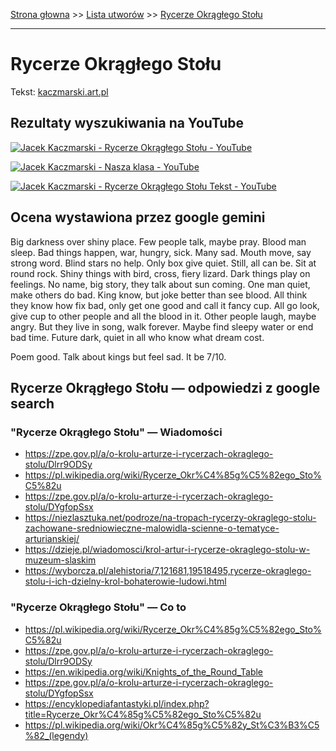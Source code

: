 [Strona głowna](../index.md) >> [Lista utworów](../list.md) >> [Rycerze Okrągłego Stołu](527.md)

---

# Rycerze Okrągłego Stołu

Tekst: [kaczmarski.art.pl](https://www.kaczmarski.art.pl/tworczosc/wiersze/rycerze-okraglego-stolu/)

## Rezultaty wyszukiwania na YouTube

[![Jacek Kaczmarski - Rycerze Okrągłego Stołu - YouTube](http://img.youtube.com/vi/8B73e9WFiPY/0.jpg)](https://www.youtube.com/watch?v=8B73e9WFiPY "Jacek Kaczmarski - Rycerze Okrągłego Stołu - YouTube")

[![Jacek Kaczmarski - Nasza klasa - YouTube](http://img.youtube.com/vi/NTNcxGVgn9I/0.jpg)](https://www.youtube.com/watch?v=NTNcxGVgn9I "Jacek Kaczmarski - Nasza klasa - YouTube")

[![Jacek Kaczmarski - Rycerze Okrągłego Stołu  Tekst - YouTube](http://img.youtube.com/vi/ihb7A3j6n4o/0.jpg)](https://www.youtube.com/watch?v=ihb7A3j6n4o "Jacek Kaczmarski - Rycerze Okrągłego Stołu  Tekst - YouTube")

## Ocena wystawiona przez google gemini

Big darkness over shiny place. Few people talk, maybe pray. Blood man sleep. Bad things happen, war, hungry, sick. Many sad. Mouth move, say strong word. Blind stars no help. Only box give quiet. Still, all can be. Sit at round rock. Shiny things with bird, cross, fiery lizard. Dark things play on feelings. No name, big story, they talk about sun coming. One man quiet, make others do bad. King know, but joke better than see blood. All think they know how fix bad, only get one good and call it fancy cup. All go look, give cup to other people and all the blood in it. Other people laugh, maybe angry. But they live in song, walk forever. Maybe find sleepy water or end bad time. Future dark, quiet in all who know what dream cost.

Poem good. Talk about kings but feel sad. It be 7/10.


## Rycerze Okrągłego Stołu — odpowiedzi z google search

### "Rycerze Okrągłego Stołu" — Wiadomości

 - <https://zpe.gov.pl/a/o-krolu-arturze-i-rycerzach-okraglego-stolu/Dlrr9ODSy>
 - <https://pl.wikipedia.org/wiki/Rycerze_Okr%C4%85g%C5%82ego_Sto%C5%82u>
 - <https://zpe.gov.pl/a/o-krolu-arturze-i-rycerzach-okraglego-stolu/DYgfopSsx>
 - <https://niezlasztuka.net/podroze/na-tropach-rycerzy-okraglego-stolu-zachowane-sredniowieczne-malowidla-scienne-o-tematyce-arturianskiej/>
 - <https://dzieje.pl/wiadomosci/krol-artur-i-rycerze-okraglego-stolu-w-muzeum-slaskim>
 - <https://wyborcza.pl/alehistoria/7,121681,19518495,rycerze-okraglego-stolu-i-ich-dzielny-krol-bohaterowie-ludowi.html>

### "Rycerze Okrągłego Stołu" — Co to

 - <https://pl.wikipedia.org/wiki/Rycerze_Okr%C4%85g%C5%82ego_Sto%C5%82u>
 - <https://zpe.gov.pl/a/o-krolu-arturze-i-rycerzach-okraglego-stolu/Dlrr9ODSy>
 - <https://en.wikipedia.org/wiki/Knights_of_the_Round_Table>
 - <https://zpe.gov.pl/a/o-krolu-arturze-i-rycerzach-okraglego-stolu/DYgfopSsx>
 - <https://encyklopediafantastyki.pl/index.php?title=Rycerze_Okr%C4%85g%C5%82ego_Sto%C5%82u>
 - <https://pl.wikipedia.org/wiki/Okr%C4%85g%C5%82y_St%C3%B3%C5%82_(legendy)>

